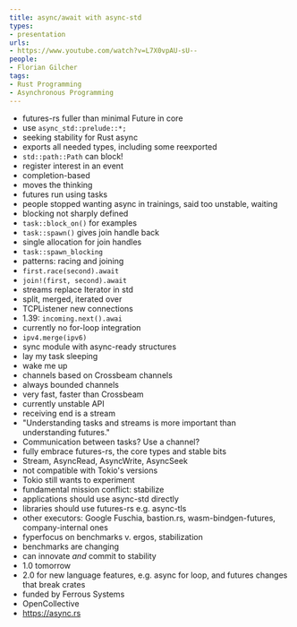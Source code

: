 ```yaml
---
title: async/await with async-std
types:
- presentation
urls:
- https://www.youtube.com/watch?v=L7X0vpAU-sU--
people:
- Florian Gilcher
tags:
- Rust Programming
- Asynchronous Programming
---
```

- futures-rs fuller than minimal Future in core
- use `async_std::prelude::*;`
- seeking stability for Rust async
- exports all needed types, including some reexported
- `std::path::Path` can block!
- register interest in an event
- completion-based
- moves the thinking
- futures run using tasks
- people stopped wanting async in trainings, said too unstable, waiting
- blocking not sharply defined
- `task::block_on()` for examples
- `task::spawn()` gives join handle back
- single allocation for join handles
- `task::spawn_blocking`
- patterns: racing and joining
- `first.race(second).await`
- `join!(first, second).await`
- streams replace Iterator in std
- split, merged, iterated over
- TCPListener new connections
- 1.39: `incoming.next().awai`
- currently no for-loop integration
- `ipv4.merge(ipv6)`
- sync module with async-ready structures
- lay my task sleeping
- wake me up
- channels based on Crossbeam channels
- always bounded channels
- very fast, faster than Crossbeam
- currently unstable API
- receiving end is a stream
- "Understanding tasks and streams is more important than understanding futures."
- Communication between tasks? Use a channel?
- fully embrace futures-rs, the core types and stable bits
- Stream, AsyncRead, AsyncWrite, AsyncSeek
- not compatible with Tokio's versions
- Tokio still wants to experiment
- fundamental mission conflict: stabilize
- applications should use async-std directly
- libraries should use futures-rs e.g. async-tls
- other executors: Google Fuschia, bastion.rs, wasm-bindgen-futures, company-internal ones
- fyperfocus on benchmarks v. ergos, stabilization
- benchmarks are changing
- can innovate _and_ commit to stability
- 1.0 tomorrow
- 2.0 for new language features, e.g. async for loop, and futures changes that break crates
- funded by Ferrous Systems
- OpenCollective
- https://async.rs
